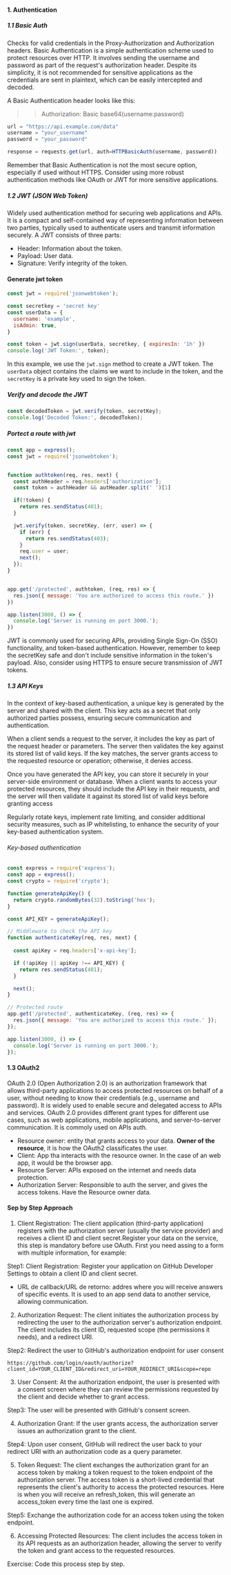 #### 1. Authentication

##### 1.1 Basic Auth

Checks for valid credentials in the Proxy-Authorization and Authorization headers. Basic Authentication is a simple authentication scheme used to protect resources over HTTP. It involves sending the username and password as part of the request's authorization header. Despite its simplicity, it is not recommended for sensitive applications as the credentials are sent in plaintext, which can be easily intercepted and decoded.

A Basic Authentication header looks like this:

>> Authorization: Basic base64(username:password)


```javascript
url = "https://api.example.com/data"
username = "your_username"
password = "your_password"

response = requests.get(url, auth=HTTPBasicAuth(username, password))
```
Remember that Basic Authentication is not the most secure option, especially if used without HTTPS. Consider using more robust authentication methods like OAuth or JWT for more sensitive applications.

##### 1.2 JWT (JSON Web Token)

Widely used authentication method for securing web applications and APIs. It is a compact and self-contained way of representing information between two parties, typically used to authenticate users and transmit information securely. A JWT consists of three parts:

- Header: Information about the token.
- Payload: User data.
- Signature: Verify integrity of the token.

#### Generate jwt token

```javascript
const jwt = require('jsonwebtoken');

const secretkey = 'secret key'
const userData = {
  username: 'example',
  isAdmin: true,
}

const token = jwt.sign(userData, secretkey, { expiresIn: '1h' })
console.log('JWT Token:', token);
```

In this example, we use the `jwt.sign` method to create a JWT token. The `userData` object contains the claims we want to include in the token, and the `secretKey` is a private key used to sign the token. 

##### Verify and decode the JWT

```javascript
const decodedToken = jwt.verify(token, secretKey);
console.log('Decoded Token:', decodedToken);
```


##### Portect a route with jwt


```javascript
const app = express();
const jwt = require('jsonwebtoken');


function authtoken(req, res, next) {
  const authHeader = req.headers['authorization'];
  const token = authHeader && autHeader.split(' ')[1]

  if(!token) {
    return res.sendStatus(401);
  }

  jwt.verify(token, secretKey, (err, user) => {
    if (err) {
      return res.sendStatus(403);
    }
    req.user = user;
    next();
  });
}


app.get('/protected', authtoken, (req, res) => {
  res.json({ message: 'You are authorized to access this route.' })
})

app.listen(3000, () => {
  console.log('Server is running on port 3000.');
})
```
JWT is commonly used for securing APIs, providing Single Sign-On (SSO) functionality, and token-based authentication. However, remember to keep the secretKey safe and don't include sensitive information in the token's payload. Also, consider using HTTPS to ensure secure transmission of JWT tokens.

##### 1.3 API Keys

In the context of key-based authentication, a unique key is generated by the server and shared with the client. This key acts as a secret that only authorized parties possess, ensuring secure communication and authentication.

When a client sends a request to the server, it includes the key as part of the request header or parameters. The server then validates the key against its stored list of valid keys. If the key matches, the server grants access to the requested resource or operation; otherwise, it denies access.

Once you have generated the API key, you can store it securely in your server-side environment or database. When a client wants to access your protected resources, they should include the API key in their requests, and the server will then validate it against its stored list of valid keys before granting access

Regularly rotate keys, implement rate limiting, and consider additional security measures, such as IP whitelisting, to enhance the security of your key-based authentication system.


###### Key-based authentication

```javascript
const express = require('express');
const app = express();
const crypto = require('crypto');

function generateApiKey() {
  return crypto.randomBytes(32).toString('hex');
}

const API_KEY = generateApiKey();

// Middleware to check the API key
function authenticateKey(req, res, next) {
  
  const apiKey = req.headers['x-api-key'];

  if (!apiKey || apiKey !== API_KEY) {
    return res.sendStatus(401);
  }

  next();
}

// Protected route
app.get('/protected', authenticateKey, (req, res) => {
  res.json({ message: 'You are authorized to access this route.' });
});

app.listen(3000, () => {
  console.log('Server is running on port 3000.');
});
```


#### 1.3 OAuth2 



OAuth 2.0 (Open Authorization 2.0) is an authorization framework that allows third-party applications to access protected resources on behalf of a user, without needing to know their credentials (e.g., username and password). It is widely used to enable secure and delegated access to APIs and services. OAuth 2.0 provides different grant types for different use cases, such as web applications, mobile applications, and server-to-server communication. It is commoly used on APIs auth.

- Resource owner: entity that grants access to your data. **Owner of the resource**, it is how the OAuth2 classificates the user.
- Client:  App tha interacts with the resource owner. In the case of an web app, it would be the browser app.
- Resource Server: APIs exposed on the internet and needs data protection.
- Authorization Server: Responsible to auth the server, and gives the access tokens. Have the Resource owner data.


#### Sep by Step Approach

1. Client Registration: The client application (third-party application) registers with the authorization server (usually the service provider) and receives a client ID and client secret.Register your data on the service, this step is mandatory before use OAuth. First you need assing to a form with multiple information, for example: 

Step1: Client Registration: Register your application on GitHub Developer Settings to obtain a client ID and client secret.

- URL de callback/URL de retorno: addres where you will receive answers of specific events. It is used to an app send data to another service,  allowing communication.

2. Authorization Request: The client initiates the authorization process by redirecting the user to the authorization server's authorization endpoint. The client includes its client ID, requested scope (the permissions it needs), and a redirect URI.

Step2: Redirect the user to GitHub's authorization endpoint for user consent

`https://github.com/login/oauth/authorize?client_id=YOUR_CLIENT_ID&redirect_uri=YOUR_REDIRECT_URI&scope=repo`

3. User Consent: At the authorization endpoint, the user is presented with a consent screen where they can review the permissions requested by the client and decide whether to grant access.

Step3: The user will be presented with GitHub's consent screen.

4. Authorization Grant: If the user grants access, the authorization server issues an authorization grant to the client. 

Step4: Upon user consent, GitHub will redirect the user back to your redirect URI with an authorization code as a query parameter.

5. Token Request: The client exchanges the authorization grant for an access token by making a token request to the token endpoint of the authorization server. The access token is a short-lived credential that represents the client's authority to access the protected resources. Here is when you will receive an refresh_token, this will generate an access_token every time the last one is expired.

Step5: Exchange the authorization code for an access token using the token endpoint.

6. Accessing Protected Resources: The client includes the access token in its API requests as an authorization header, allowing the server to verify the token and grant access to the requested resources.

Exercise: Code this process step by step. 